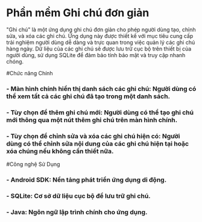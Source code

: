 # Phần mềm Ghi chú đơn giản
"Ghi chú" là một ứng dụng ghi chú đơn giản cho phép người dùng tạo, chỉnh sửa, và xóa các ghi chú. Ứng dụng này được thiết kế với mục tiêu cung cấp trải nghiệm người dùng dễ dàng và trực quan trong việc quản lý các ghi chú hàng ngày. Dữ liệu của các ghi chú sẽ được lưu trữ cục bộ trên thiết bị của người dùng, sử dụng SQLite để đảm bảo tính bảo mật và truy cập nhanh chóng.

#Chức năng Chính
### - Màn hình chính hiển thị danh sách các ghi chú: Người dùng có thể xem tất cả các ghi chú đã tạo trong một danh sách.
### - Tùy chọn để thêm ghi chú mới: Người dùng có thể tạo ghi chú mới thông qua một nút thêm ghi chú trên màn hình chính.
### - Tùy chọn để chỉnh sửa và xóa các ghi chú hiện có: Người dùng có thể chỉnh sửa nội dung của các ghi chú hiện tại hoặc xóa chúng nếu không cần thiết nữa.

#Công nghệ Sử Dụng
### - Android SDK: Nền tảng phát triển ứng dụng di động.
### - SQLite: Cơ sở dữ liệu cục bộ để lưu trữ ghi chú.
### - Java: Ngôn ngữ lập trình chính cho ứng dụng.
